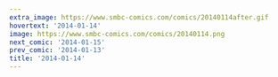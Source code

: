 ```yaml
---
extra_image: https://www.smbc-comics.com/comics/20140114after.gif
hovertext: '2014-01-14'
image: https://www.smbc-comics.com/comics/20140114.png
next_comic: '2014-01-15'
prev_comic: '2014-01-13'
title: '2014-01-14'
---
```


